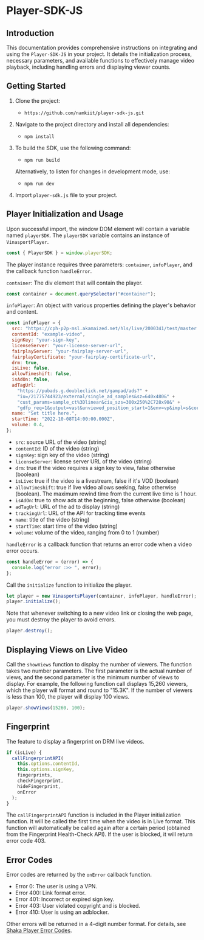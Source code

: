 # Player-SDK-JS

## Introduction

This documentation provides comprehensive instructions on integrating and using the `Player-SDK-JS` in your project. It details the initialization process, necessary parameters, and available functions to effectively manage video playback, including handling errors and displaying viewer counts.

## Getting Started

1. Clone the project:

   - `https://github.com/namkiit/player-sdk-js.git`

2. Navigate to the project directory and install all dependencies:

   - `npm install`

3. To build the SDK, use the following command:

   - `npm run build`

   Alternatively, to listen for changes in development mode, use:

   - `npm run dev`

4. Import `player-sdk.js` file to your project.

## Player Initialization and Usage

Upon successful import, the window DOM element will contain a variable named `playerSDK`. The `playerSDK` variable contains an instance of `VinasportPlayer`.

```javascript
const { PlayerSDK } = window.playerSDK;
```

The player instance requires three parameters: `container`, `infoPlayer`, and the callback function `handleError`.

`container`: The div element that will contain the player.

```javascript
const container = document.querySelector("#container");
```

`infoPlayer`: An object with various properties defining the player's behavior and content.

```javascript
const infoPlayer = {
  src: "https://cph-p2p-msl.akamaized.net/hls/live/2000341/test/master.m3u8",
  contentId: "example-video",
  signKey: "your-sign-key",
  licenseServer: "your-license-server-url",
  fairplayServer: "your-fairplay-server-url",
  fairplayCertificate: "your-fairplay-certificate-url",
  drm: true,
  isLive: false,
  allowTimeshift: false,
  isAdOn: false,
  adTagUrl:
    "https://pubads.g.doubleclick.net/gampad/ads?" +
    "iu=/21775744923/external/single_ad_samples&sz=640x480&" +
    "cust_params=sample_ct%3Dlinear&ciu_szs=300x250%2C728x90&" +
    "gdfp_req=1&output=vast&unviewed_position_start=1&env=vp&impl=s&correlator=",
  name: "Set title here.",
  startTime: "2022-10-08T14:00:00.000Z",
  volume: 0.4,
};
```

- `src`: source URL of the video (string)
- `contentId`: ID of the video (string)
- `signKey`: sign key of the video (string)
- `licenseServer`: license server URL of the video (string)
- `drm`: true if the video requires a sign key to view, false otherwise (boolean)
- `isLive`: true if the video is a livestream, false if it's VOD (boolean)
- `allowTimeshift`: true if live video allows seeking, false otherwise (boolean). The maximum rewind time from the current live time is 1 hour.
- `isAdOn`: true to show ads at the beginning, false otherwise (boolean)
- `adTagUrl`: URL of the ad to display (string)
- `trackingUrl`: URL of the API for tracking time events
- `name`: title of the video (string)
- `startTime`: start time of the video (string)
- `volume`: volume of the video, ranging from 0 to 1 (number)

`handleError` is a callback function that returns an error code when a video error occurs.

```javascript
const handleError = (error) => {
  console.log("error :>> ", error);
};
```

Call the `initialize` function to initialize the player.

```javascript
let player = new VinasportsPlayer(container, infoPlayer, handleError);
player.initialize();
```

Note that whenever switching to a new video link or closing the web page, you must destroy the player to avoid errors.

```javascript
player.destroy();
```

## Displaying Views on Live Video

Call the `showViews` function to display the number of viewers. The function takes two number parameters. The first parameter is the actual number of views, and the second parameter is the minimum number of views to display. For example, the following function call displays 15,260 viewers, which the player will format and round to "15.3K". If the number of viewers is less than 100, the player will display 100 views.

```javascript
player.showViews(15260, 100);
```

## Fingerprint

The feature to display a fingerprint on DRM live videos.

```javascript
if (isLive) {
  callFingerprintAPI(
    this.options.contentId,
    this.options.signKey,
    fingerprints,
    checkFingerprint,
    hideFingerprint,
    onError
  );
}
```

The `callFingerprintAPI` function is included in the Player initialization function. It will be called the first time when the video is in Live format. This function will automatically be called again after a certain period (obtained from the Fingerprint Health-Check API). If the user is blocked, it will return error code 403.

## Error Codes

Error codes are returned by the `onError` callback function.

- Error 0: The user is using a VPN.
- Error 400: Link format error.
- Error 401: Incorrect or expired sign key.
- Error 403: User violated copyright and is blocked.
- Error 410: User is using an adblocker.

Other errors will be returned in a 4-digit number format. For details, see [Shaka Player Error Codes](https://shaka-player-demo.appspot.com/docs/api/shaka.util.Error.html).
